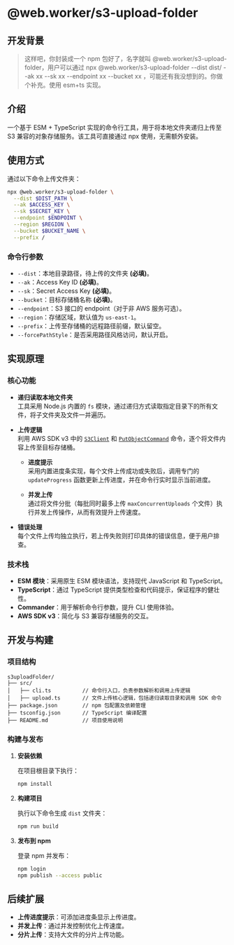 # @web.worker/s3-upload-folder

## 开发背景

> 这样吧，你封装成一个 npm 包好了，名字就叫 @web.worker/s3-upload-folder，用户可以通过 npx @web.worker/s3-upload-folder --dist dist/ --ak xx --sk xx --endpoint xx --bucket xx ，可能还有我没想到的。你做个补充。使用 esm+ts 实现。

## 介绍

一个基于 ESM + TypeScript 实现的命令行工具，用于将本地文件夹递归上传至 S3 兼容的对象存储服务。该工具可直接通过 npx 使用，无需额外安装。

## 使用方式

通过以下命令上传文件夹：

```sh
npx @web.worker/s3-upload-folder \
  --dist $DIST_PATH \
  --ak $ACCESS_KEY \
  --sk $SECRET_KEY \
  --endpoint $ENDPOINT \
  --region $REGION \
  --bucket $BUCKET_NAME \
  --prefix /
```

### 命令行参数

- `--dist`：本地目录路径，待上传的文件夹 **(必填)**。
- `--ak`：Access Key ID **(必填)**。
- `--sk`：Secret Access Key **(必填)**。
- `--bucket`：目标存储桶名称 **(必填)**。
- `--endpoint`：S3 接口的 endpoint（对于非 AWS 服务可选）。
- `--region`：存储区域，默认值为 `us-east-1`。
- `--prefix`：上传至存储桶的远程路径前缀，默认留空。
- `--forcePathStyle`：是否采用路径风格访问，默认开启。

## 实现原理

### 核心功能

- **递归读取本地文件夹**  
  工具采用 Node.js 内置的 `fs` 模块，通过递归方式读取指定目录下的所有文件，将子文件夹及文件一并遍历。

- **上传逻辑**  
  利用 AWS SDK v3 中的 [`S3Client`](https://github.com/aws/aws-sdk-js-v3/tree/main/clients/client-s3) 和 [`PutObjectCommand`](https://github.com/aws/aws-sdk-js-v3/tree/main/clients/client-s3) 命令，逐个将文件内容上传至目标存储桶。

  - **进度提示**  
    采用内置进度条实现，每个文件上传成功或失败后，调用专门的 `updateProgress` 函数更新上传进度，并在命令行实时显示当前进度。

  - **并发上传**  
    通过将文件分批（每批同时最多上传 `maxConcurrentUploads` 个文件）执行并发上传操作，从而有效提升上传速度。

- **错误处理**  
  每个文件上传均独立执行，若上传失败则打印具体的错误信息，便于用户排查。

### 技术栈

- **ESM 模块**：采用原生 ESM 模块语法，支持现代 JavaScript 和 TypeScript。
- **TypeScript**：通过 TypeScript 提供类型检查和代码提示，保证程序的健壮性。
- **Commander**：用于解析命令行参数，提升 CLI 使用体验。
- **AWS SDK v3**：简化与 S3 兼容存储服务的交互。

## 开发与构建

### 项目结构

```
s3uploadFolder/
├── src/
│   ├── cli.ts          // 命令行入口，负责参数解析和调用上传逻辑
│   ├── upload.ts       // 文件上传核心逻辑，包括递归读取目录和调用 SDK 命令
├── package.json        // npm 包配置及依赖管理
├── tsconfig.json       // TypeScript 编译配置
├── README.md           // 项目使用说明
```

### 构建与发布

1. **安装依赖**

   在项目根目录下执行：

   ```bash
   npm install
   ```

2. **构建项目**

   执行以下命令生成 `dist` 文件夹：

   ```bash
   npm run build
   ```

3. **发布到 npm**

   登录 npm 并发布：

   ```bash
   npm login
   npm publish --access public
   ```

## 后续扩展

- **上传进度提示**：可添加进度条显示上传进度。
- **并发上传**：通过并发控制优化上传速度。
- **分片上传**：支持大文件的分片上传功能。
